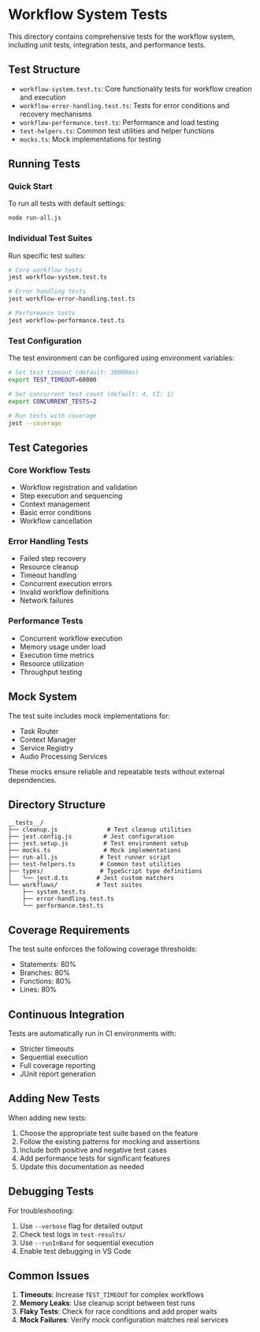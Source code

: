 # Workflow System Tests

This directory contains comprehensive tests for the workflow system, including unit tests, integration tests, and performance tests.

## Test Structure

- `workflow-system.test.ts`: Core functionality tests for workflow creation and execution
- `workflow-error-handling.test.ts`: Tests for error conditions and recovery mechanisms
- `workflow-performance.test.ts`: Performance and load testing
- `test-helpers.ts`: Common test utilities and helper functions
- `mocks.ts`: Mock implementations for testing

## Running Tests

### Quick Start

To run all tests with default settings:

```bash
node run-all.js
```

### Individual Test Suites

Run specific test suites:

```bash
# Core workflow tests
jest workflow-system.test.ts

# Error handling tests
jest workflow-error-handling.test.ts

# Performance tests
jest workflow-performance.test.ts
```

### Test Configuration

The test environment can be configured using environment variables:

```bash
# Set test timeout (default: 30000ms)
export TEST_TIMEOUT=60000

# Set concurrent test count (default: 4, CI: 1)
export CONCURRENT_TESTS=2

# Run tests with coverage
jest --coverage
```

## Test Categories

### Core Workflow Tests
- Workflow registration and validation
- Step execution and sequencing
- Context management
- Basic error conditions
- Workflow cancellation

### Error Handling Tests
- Failed step recovery
- Resource cleanup
- Timeout handling
- Concurrent execution errors
- Invalid workflow definitions
- Network failures

### Performance Tests
- Concurrent workflow execution
- Memory usage under load
- Execution time metrics
- Resource utilization
- Throughput testing

## Mock System

The test suite includes mock implementations for:
- Task Router
- Context Manager
- Service Registry
- Audio Processing Services

These mocks ensure reliable and repeatable tests without external dependencies.

## Directory Structure

```
__tests__/
├── cleanup.js              # Test cleanup utilities
├── jest.config.js         # Jest configuration
├── jest.setup.js          # Test environment setup
├── mocks.ts               # Mock implementations
├── run-all.js            # Test runner script
├── test-helpers.ts       # Common test utilities
├── types/                # TypeScript type definitions
│   └── jest.d.ts        # Jest custom matchers
└── workflows/           # Test suites
    ├── system.test.ts
    ├── error-handling.test.ts
    └── performance.test.ts
```

## Coverage Requirements

The test suite enforces the following coverage thresholds:
- Statements: 80%
- Branches: 80%
- Functions: 80%
- Lines: 80%

## Continuous Integration

Tests are automatically run in CI environments with:
- Stricter timeouts
- Sequential execution
- Full coverage reporting
- JUnit report generation

## Adding New Tests

When adding new tests:
1. Choose the appropriate test suite based on the feature
2. Follow the existing patterns for mocking and assertions
3. Include both positive and negative test cases
4. Add performance tests for significant features
5. Update this documentation as needed

## Debugging Tests

For troubleshooting:
1. Use `--verbose` flag for detailed output
2. Check test logs in `test-results/`
3. Use `--runInBand` for sequential execution
4. Enable test debugging in VS Code

## Common Issues

1. **Timeouts**: Increase `TEST_TIMEOUT` for complex workflows
2. **Memory Leaks**: Use cleanup script between test runs
3. **Flaky Tests**: Check for race conditions and add proper waits
4. **Mock Failures**: Verify mock configuration matches real services